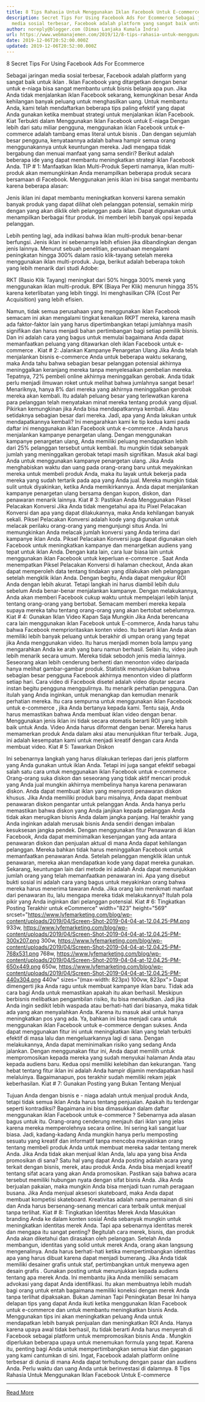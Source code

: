 ```yaml
---
title: 8 Tips Rahasia Untuk Menggunakan Iklan Facebook Untuk E-commerce
description: Secret Tips For Using Facebook Ads For Ecommerce Sebagai jaringan
  media sosial terbesar, Facebook adalah platform yang sangat baik untuk
author: noreply@blogger.com (Dimas Lanjaka Kumala Indra)
url: https://www.webmanajemen.com/2019/12/8-tips-rahasia-untuk-menggunakan-iklan.html
date: 2019-12-06T20:52:00.000Z
updated: 2019-12-06T20:52:00.000Z
---
```


8 Secret Tips For Using Facebook Ads For Ecommerce

  Sebagai jaringan media sosial terbesar, Facebook adalah platform yang sangat baik untuk iklan .  Iklan Facebook yang ditargetkan dengan benar untuk e-niaga bisa sangat membantu untuk bisnis belanja apa pun. 
  Jika Anda tidak menjalankan iklan Facebook sekarang, kemungkinan besar Anda kehilangan banyak peluang untuk menghasilkan uang. 
  Untuk membantu Anda, kami telah mendaftarkan beberapa tips paling efektif yang dapat Anda gunakan ketika membuat strategi untuk menjalankan iklan Facebook. 
Kiat Terbukti dalam Menggunakan Iklan Facebook untuk E-niaga
  Dengan lebih dari satu miliar pengguna, menggunakan iklan Facebook untuk e-commerce adalah tambang emas literal untuk bisnis .  Dan dengan sejumlah besar pengguna, kenyataannya adalah bahwa hampir semua orang menggunakannya untuk keuntungan mereka.  Jadi mengapa tidak bergabung dan menuai manfaat yang sama sendiri?  Berikut adalah beberapa ide yang dapat membantu meningkatkan strategi iklan Facebook Anda. 
TIP # 1: Manfaatkan Iklan Multi-Produk
  Seperti namanya, iklan multi-produk akan memungkinkan Anda menampilkan beberapa produk secara bersamaan di Facebook.  Menggunakan jenis iklan ini bisa sangat membantu karena beberapa alasan: 

  Jenis iklan ini dapat membantu meningkatkan konversi karena semakin banyak produk yang dapat dilihat oleh pelanggan potensial, semakin mirip dengan yang akan diklik oleh pelanggan pada iklan. 
  Dapat digunakan untuk menampilkan berbagai fitur produk. 
  Ini memberi lebih banyak opsi kepada pelanggan. 

  Lebih penting lagi, ada indikasi bahwa iklan multi-produk benar-benar berfungsi.  Jenis iklan ini sebenarnya lebih efisien jika dibandingkan dengan jenis lainnya.  Menurut sebuah penelitian, perusahaan mengalami peningkatan hingga 300% dalam rasio klik-tayang setelah mereka menggunakan iklan multi-produk. 
  Juga, berikut adalah beberapa tokoh yang lebih menarik dari studi Adobe: 

  RKT (Rasio Klik Tayang) meningkat dari 50% hingga 300% merek yang menggunakan iklan multi-produk. 
  BPK (Biaya Per Klik) menurun hingga 35% karena keterlibatan yang lebih tinggi. 
  Ini menghasilkan CPA (Cost Per Acquisition) yang lebih efisien. 

  Namun, tidak semua perusahaan yang menggunakan iklan Facebook semacam ini akan mengalami tingkat kenaikan RKPT mereka, karena masih ada faktor-faktor lain yang harus dipertimbangkan tetapi jumlahnya masih signifikan dan harus menjadi bahan pertimbangan bagi setiap pemilik bisnis.  Dan ini adalah cara yang bagus untuk memulai bagaimana Anda dapat memanfaatkan peluang yang ditawarkan oleh iklan Facebook untuk e-commerce . 
Kiat # 2: Jalankan Kampanye Penargetan Ulang
  Jika Anda telah menjalankan bisnis e-commerce Anda untuk beberapa waktu sekarang, maka Anda tahu bahwa sebagian besar pelanggan potensial akhirnya meninggalkan keranjang mereka tanpa menyelesaikan pembelian mereka.  Tepatnya, 72% pembeli online akhirnya meninggalkan gerobak. 
  Anda tidak perlu menjadi ilmuwan roket untuk melihat bahwa jumlahnya sangat besar! 
  Menariknya, hanya 8% dari mereka yang akhirnya meninggalkan gerobak mereka akan kembali.  Itu adalah peluang besar yang terlewatkan karena para pelanggan telah menyatakan minat mereka tentang produk yang dijual.  Pikirkan kemungkinan jika Anda bisa mendapatkannya kembali.  Atau setidaknya sebagian besar dari mereka. 
  Jadi, apa yang Anda lakukan untuk mendapatkannya kembali?  Ini mengarahkan kami ke tip kedua kami pada daftar ini menggunakan iklan Facebook untuk e-commerce .  Anda harus menjalankan kampanye penargetan ulang.  Dengan menggunakan kampanye penargetan ulang, Anda memiliki peluang mendapatkan lebih dari 25% pelanggan tersebut untuk kembali.  Itu mungkin tidak sebanyak jumlah yang meninggalkan gerobak tetapi masih signifikan. 
  Masuk akal bagi Anda untuk menggunakan kampanye penargetan ulang.  Jika Anda menghabiskan waktu dan uang pada orang-orang baru untuk meyakinkan mereka untuk membeli produk Anda, maka itu layak untuk bekerja pada mereka yang sudah tertarik pada apa yang Anda jual.  Mereka mungkin tidak sulit untuk diyakinkan, ketika Anda memikirkannya. 
  Anda dapat menjalankan kampanye penargetan ulang bersama dengan kupon, diskon, dan penawaran menarik lainnya. 
Kiat # 3: Pastikan Anda Menggunakan Piksel Pelacakan Konversi Jika Anda tidak mengetahui apa itu Pixel Pelacakan Konversi dan apa yang dapat dilakukannya, maka Anda kehilangan banyak sekali.   Piksel Pelacakan Konversi adalah kode yang digunakan untuk melacak perilaku orang-orang yang mengunjungi situs Anda.
  Ini memungkinkan Anda melacak jumlah konversi yang Anda terima dari kampanye iklan Anda. 
  Piksel Pelacakan Konversi juga dapat digunakan oleh Facebook untuk meningkatkan kampanye dan menargetkan audiens yang tepat untuk iklan Anda.  Dengan kata lain, cara luar biasa lain untuk menggunakan iklan Facebook untuk keperluan e-commerce . 
  Saat Anda menempatkan Piksel Pelacakan Konversi di halaman checkout, Anda akan dapat memperoleh data tentang tindakan yang dilakukan oleh pelanggan setelah mengklik iklan Anda.  Dengan begitu, Anda dapat mengukur ROI Anda dengan lebih akurat. 
  Tetapi langkah ini harus diambil lebih dulu sebelum Anda benar-benar menjalankan kampanye.  Dengan melakukannya, Anda akan memberi Facebook cukup waktu untuk mempelajari lebih lanjut tentang orang-orang yang bertobat.  Semacam memberi mereka kepala supaya mereka tahu tentang orang-orang yang akan bertobat sebelumnya. 
Kiat # 4: Gunakan Iklan Video Kapan Saja Mungkin Jika Anda berencana cara lain menggunakan iklan Facebook untuk E-commerce, Anda harus tahu bahwa Facebook memprioritaskan konten video.   Itu berarti iklan Anda akan memiliki lebih banyak peluang untuk berakhir di umpan orang yang tepat jika Anda menggunakan video.   Itu harus menjadi momen bola lampu yang mengarahkan Anda ke arah yang baru namun berhasil.
  Selain itu, video jauh lebih menarik secara umum.  Mereka tidak sebodoh jenis media lainnya.  Seseorang akan lebih cenderung berhenti dan menonton video daripada hanya melihat gambar-gambar produk.  Statistik menunjukkan bahwa sebagian besar pengguna Facebook akhirnya menonton video di platform setiap hari. 
  Cara video di Facebook disetel adalah video diputar secara instan begitu pengguna menggulirnya.  Itu menarik perhatian pengguna.  Dan itulah yang Anda inginkan, untuk menangkap dan kemudian menarik perhatian mereka.  Itu cara sempurna untuk menggunakan iklan Facebook untuk e-commerce , jika Anda bertanya kepada kami. 
  Tentu saja, Anda harus memastikan bahwa Anda membuat iklan video dengan benar.  Menggunakan jenis iklan ini tidak secara otomatis berarti ROI yang lebih baik untuk Anda. 
  Video Anda harus diformat dengan benar.  Mereka harus memamerkan produk Anda dalam aksi atau menunjukkan fitur terbaik.  Juga, ini adalah kesempatan kami untuk menjadi kreatif dengan cara Anda membuat video. 
Kiat # 5: Tawarkan Diskon

  Ini sebenarnya langkah yang harus dilakukan terlepas dari jenis platform yang Anda gunakan untuk iklan Anda.  Tetapi ini juga sangat efektif sebagai salah satu cara untuk menggunakan iklan Facebook untuk e-commerce .  Orang-orang suka diskon dan seseorang yang tidak aktif mencari produk yang Anda jual mungkin akhirnya membelinya hanya karena penawaran diskon. 
  Anda dapat membuat iklan yang menyoroti penawaran diskon khusus.  Jika Anda memiliki produk baru misalnya, Anda dapat membuat penawaran diskon pengantar untuk pelanggan Anda. 
  Anda hanya perlu memastikan bahwa diskon yang Anda janjikan kepada pelanggan Anda tidak akan merugikan bisnis Anda dalam jangka panjang.  Hal terakhir yang Anda inginkan adalah merusak bisnis Anda sendiri dengan imbalan kesuksesan jangka pendek. 
  Dengan menggunakan fitur Penawaran di iklan Facebook, Anda dapat meminimalkan kesenjangan yang ada antara penawaran diskon dan penjualan aktual di mana Anda dapat kehilangan pelanggan.  Mereka bahkan tidak harus meninggalkan Facebook untuk memanfaatkan penawaran Anda. 
  Setelah pelanggan mengklik iklan untuk penawaran, mereka akan mendapatkan kode yang dapat mereka gunakan.  Sekarang, keuntungan lain dari metode ini adalah Anda dapat menunjukkan jumlah orang yang telah memanfaatkan penawaran ini. 
  Apa yang disebut bukti sosial ini adalah cara yang bagus untuk meyakinkan orang bahwa mereka harus menerima tawaran Anda.  Jika orang lain menikmati manfaat dari penawaran itu, lalu mengapa mereka tidak melakukannya?  Itulah pola pikir yang Anda inginkan dari pelanggan potensial. 
Kiat # 6: Tingkatkan Posting Terakhir
  untuk  eCommerce" width="823" height="569" srcset="https://www.lyfemarketing.com/blog/wp-content/uploads/2019/04/Screen-Shot-2019-04-04-at-12.04.25-PM.png 933w, https://www.lyfemarketing.com/blog/wp-content/uploads/2019/04/Screen-Shot-2019-04-04-at-12.04.25-PM-300x207.png 300w, https://www.lyfemarketing.com/blog/wp-content/uploads/2019/04/Screen-Shot-2019-04-04-at-12.04.25-PM-768x531.png 768w, https://www.lyfemarketing.com/blog/wp-content/uploads/2019/04/Screen-Shot-2019-04-04-at-12.04.25-PM-650x449.png 650w, https://www.lyfemarketing.com/blog/wp-content/uploads/2019/04/Screen-Shot-2019-04-04-at-12.04.25-PM-440x304.png 440w" sizes="(max-width: 823px) 100vw, 823px"> 
  Dapat dimengerti jika Anda ragu untuk membuat kampanye iklan baru.  Tidak ada cara bagi Anda untuk memastikan apakah itu akan berhasil.  Meskipun berbisnis melibatkan pengambilan risiko, itu bisa menakutkan.  Jadi jika Anda ingin sedikit lebih waspada atau berhati-hati dari biasanya, maka tidak ada yang akan menyalahkan Anda. 
  Karena itu masuk akal untuk hanya meningkatkan pos yang ada.  Ya, bahkan ini bisa menjadi cara untuk menggunakan iklan Facebook untuk e-commerce dengan sukses.  Anda dapat menggunakan fitur ini untuk meningkatkan iklan yang telah terbukti efektif di masa lalu dan mengeluarkannya lagi di sana.  Dengan melakukannya, Anda dapat meminimalkan risiko yang sedang Anda jalankan. 
  Dengan menggunakan fitur ini, Anda dapat memilih untuk mempromosikan kepada mereka yang sudah menyukai halaman Anda atau kepada audiens baru.  Kedua opsi memiliki kelebihan dan kekurangan. 
  Yang hebat tentang fitur iklan ini adalah Anda hampir dijamin mendapatkan hasil melaluinya.  Bagaimanapun, pos terakhir sudah memiliki rekam jejak keberhasilan. 
Kiat # 7: Gunakan Posting yang Bukan Tentang Menjual
  
  Tujuan Anda dengan bisnis e - niaga adalah untuk menjual produk Anda, tetapi tidak semua iklan Anda harus tentang penjualan.  Apakah itu terdengar seperti kontradiksi?  Bagaimana ini bisa dimasukkan dalam daftar menggunakan iklan Facebook untuk e-commerce ?  Sebenarnya ada alasan bagus untuk itu. 
  Orang-orang cenderung menjauh dari iklan yang jelas karena mereka memperolehnya secara online.  Ini sering kali sangat luar biasa.  Jadi, kadang-kadang Anda mungkin hanya perlu memposting sesuatu yang kreatif dan informatif tanpa mencoba meyakinkan orang tentang membeli produk Anda untuk membuat mereka sadar tentang merek Anda. 
  Jika Anda tidak akan menjual iklan Anda, lalu apa yang bisa Anda promosikan di sana? 
  Satu hal yang dapat Anda posting adalah acara yang terkait dengan bisnis, merek, atau produk Anda.  Anda bisa menjadi kreatif tentang sifat acara yang akan Anda promosikan. 
  Pastikan saja bahwa acara tersebut memiliki hubungan nyata dengan sifat bisnis Anda. 
  Jika Anda berjualan pakaian, maka mungkin Anda bisa menjadi tuan rumah peragaan busana.  Jika Anda menjual aksesori skateboard, maka Anda dapat membuat kompetisi skateboard.  Kreativitas adalah nama permainan di sini dan Anda harus bersenang-senang mencari cara terbaik untuk menjual tanpa terlihat. 
Kiat # 8: Tingkatkan Identitas Merek Anda
  Masukkan branding Anda ke dalam konten sosial Anda sebanyak mungkin untuk meningkatkan identitas merek Anda. 
  Tapi apa sebenarnya identitas merek dan mengapa itu sangat penting? 
  Begitulah cara merek, bisnis, dan produk Anda akan diketahui dan dirasakan oleh pelanggan.  Setelah Anda membangun, identitas yang solid untuk merek Anda, orang akan langsung mengenalinya. 
  Anda harus berhati-hati ketika mempertimbangkan identitas apa yang harus dibuat karena dapat menjadi bumerang.  Jika Anda tidak memiliki desainer grafis untuk staf, pertimbangkan untuk menyewa agen desain grafis . 
  Gunakan posting untuk menunjukkan kepada audiens tentang apa merek Anda.  Ini membantu jika Anda memiliki semacam advokasi yang dapat Anda identifikasi.  Itu akan membuatnya lebih mudah bagi orang untuk entah bagaimana memiliki koneksi dengan merek Anda tanpa terlihat dipaksakan. 
  Bukan Jaminan Tapi Peningkatan Besar 
  Ini hanya delapan tips yang dapat Anda ikuti ketika menggunakan Iklan Facebook untuk e-commerce dan untuk membantu meningkatkan bisnis Anda.  Menggunakan tips ini akan meningkatkan peluang Anda untuk mendapatkan lebih banyak penjualan dan meningkatkan ROI Anda. 
  Hanya karena upaya awal tidak berhasil, itu tidak berarti Anda harus menyerah di Facebook sebagai platform untuk mempromosikan bisnis Anda .  Mungkin diperlukan beberapa upaya untuk menemukan formula yang tepat.  Karena itu, penting bagi Anda untuk mempertimbangkan semua kiat dan gagasan yang kami cantumkan di sini. 
  Ingat, Facebook adalah platform online terbesar di dunia di mana Anda dapat terhubung dengan pasar dan audiens Anda.  Perlu waktu dan uang Anda untuk berinvestasi di dalamnya. 
  8 Tips Rahasia Untuk Menggunakan Iklan Facebook Untuk E-commerce<hr/> <a href="https://www.webmanajemen.com/2019/12/8-tips-rahasia-untuk-menggunakan-iklan.html" rel="follow" class="button" id="read-more">Read More</a>